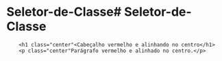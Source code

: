 # Seletor-de-Classe# Seletor-de-Classe<!DOCTYPE html>
<html>
    <head>
        <style>
         .center{
           text-aling: center;
           color: red;
        }
      </style>
    </head>
<body>
        
        <h1 class="center"<Cabeçalho vermelho e alinhando no centro</h1>
        <p class="center"Parágrafo vermelho e alinhado no centro.</p>

</body>
</html>
